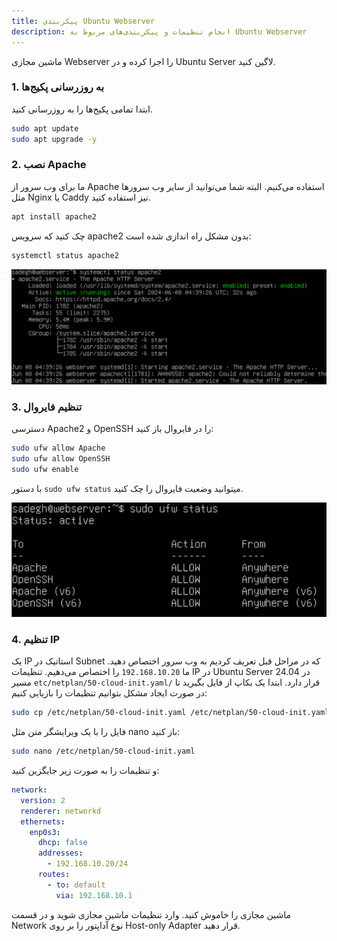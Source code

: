 ```yaml
---
title: پیکربندی Ubuntu Webserver
description: انجام تنظیمات و پیکربندی‌های مربوط به Ubuntu Webserver
---
```


ماشین مجازی Webserver را اجرا کرده و در Ubuntu Server لاگین کنید.

### 1. به روزرسانی پکیج‌ها
ابتدا تمامی پکیج‌ها را به روزرسانی کنید.

```sh
sudo apt update
sudo apt upgrade -y
```

### 2. نصب Apache
ما برای وب سرور از Apache استفاده می‌کنیم. البته شما می‌توانید از سایر وب سرورها مثل Nginx یا Caddy نیز استفاده کنید.
```sh
apt install apache2
```
چک کنید که سرویس apache2 بدون مشکل راه اندازی شده است:
```sh
systemctl status apache2
```

![](../../../assets/webserver.png)

### 3. تنظیم فایروال
دسترسی Apache2 و OpenSSH را در فایروال باز کنید:
```sh
sudo ufw allow Apache
sudo ufw allow OpenSSH
sudo ufw enable
```

با دستور `sudo ufw status` میتوانید وضعیت فایروال را چک کنید.

![](../../../assets/webserver2.png)

### 4. تنظیم IP
یک IP استاتیک در Subnet که در مراحل قبل تعریف کردیم به وب سرور اختصاص دهید. ما `192.168.10.20` را اختصاص می‌دهیم. تنظیمات IP در Ubuntu Server 24.04 در مسیر `etc/netplan/50-cloud-init.yaml/` قرار دارد.
ابتدا یک بکاپ از فایل بگیرید تا در صورت ایجاد مشکل بتوانیم تنظیمات را بازیابی کنیم:
```sh
sudo cp /etc/netplan/50-cloud-init.yaml /etc/netplan/50-cloud-init.yaml.bak
```
فایل را با یک ویرایشگر متن مثل nano باز کنید:
```sh
sudo nano /etc/netplan/50-cloud-init.yaml
```
و تنظیمات را به صورت زیر جایگزین کنید:
```yaml
network:
  version: 2
  renderer: networkd
  ethernets:
    enp0s3:
      dhcp: false
      addresses:
        - 192.168.10.20/24
      routes:
        - to: default
          via: 192.168.10.1
```

ماشین مجازی را خاموش کنید. وارد تنظیمات ماشین مجازی شوید و در قسمت Network نوع آداپتور را بر روی Host-only Adapter قرار دهید.